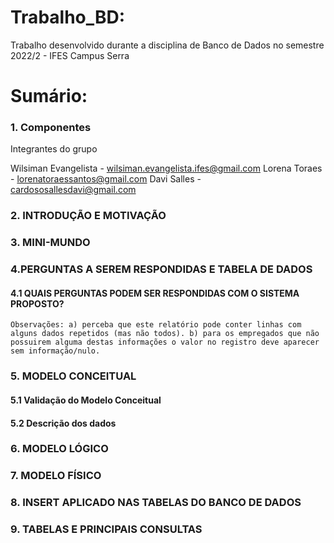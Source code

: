 # Trabalho_BD: 
Trabalho desenvolvido durante a disciplina de Banco de Dados no semestre 2022/2 - IFES Campus Serra

# Sumário:

### 1. Componentes

Integrantes do grupo

Wilsiman Evangelista - wilsiman.evangelista.ifes@gmail.com
Lorena Toraes - lorenatoraessantos@gmail.com
Davi Salles - cardososallesdavi@gmail.com

### 2. INTRODUÇÃO E MOTIVAÇÃO
### 3. MINI-MUNDO
### 4.PERGUNTAS A SEREM RESPONDIDAS E TABELA DE DADOS
 #### 4.1 QUAIS PERGUNTAS PODEM SER RESPONDIDAS COM O SISTEMA PROPOSTO?
    Observações: a) perceba que este relatório pode conter linhas com alguns dados repetidos (mas não todos). b) para os empregados que não possuirem alguma destas informações o valor no registro deve aparecer sem informação/nulo.
### 5. MODELO CONCEITUAL
 #### 5.1 Validação do Modelo Conceitual
 #### 5.2 Descrição dos dados
### 6. MODELO LÓGICO
### 7. MODELO FÍSICO
### 8. INSERT APLICADO NAS TABELAS DO BANCO DE DADOS
### 9. TABELAS E PRINCIPAIS CONSULTAS
